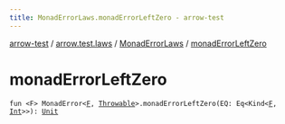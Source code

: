 ```yaml
---
title: MonadErrorLaws.monadErrorLeftZero - arrow-test
---
```


[arrow-test](../../index.html) / [arrow.test.laws](../index.html) / [MonadErrorLaws](index.html) / [monadErrorLeftZero](./monad-error-left-zero.html)

# monadErrorLeftZero

`fun <F> MonadError<`[`F`](monad-error-left-zero.html#F)`, `[`Throwable`](https://kotlinlang.org/api/latest/jvm/stdlib/kotlin/-throwable/index.html)`>.monadErrorLeftZero(EQ: Eq<Kind<`[`F`](monad-error-left-zero.html#F)`, `[`Int`](https://kotlinlang.org/api/latest/jvm/stdlib/kotlin/-int/index.html)`>>): `[`Unit`](https://kotlinlang.org/api/latest/jvm/stdlib/kotlin/-unit/index.html)